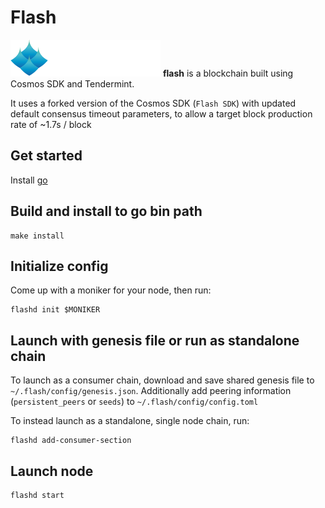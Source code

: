 # Flash
 ![CryptoCrew Validators](ccvalidators_logo.png#center)
**flash** is a blockchain built using Cosmos SDK and Tendermint.  

It uses a forked version of the Cosmos SDK (`Flash SDK`) with updated default consensus timeout parameters, to allow a target block production rate of ~1.7s / block

## Get started

Install [go](https://go.dev/dl/)

## Build and install to go bin path

```
make install
```

## Initialize config

Come up with a moniker for your node, then run:

```
flashd init $MONIKER
```
 
## Launch with genesis file or run as standalone chain

To launch as a consumer chain, download and save shared genesis file to `~/.flash/config/genesis.json`. Additionally add peering information (`persistent_peers` or `seeds`) to `~/.flash/config/config.toml`

To instead launch as a standalone, single node chain, run:

```
flashd add-consumer-section
```

## Launch node

```
flashd start
```

